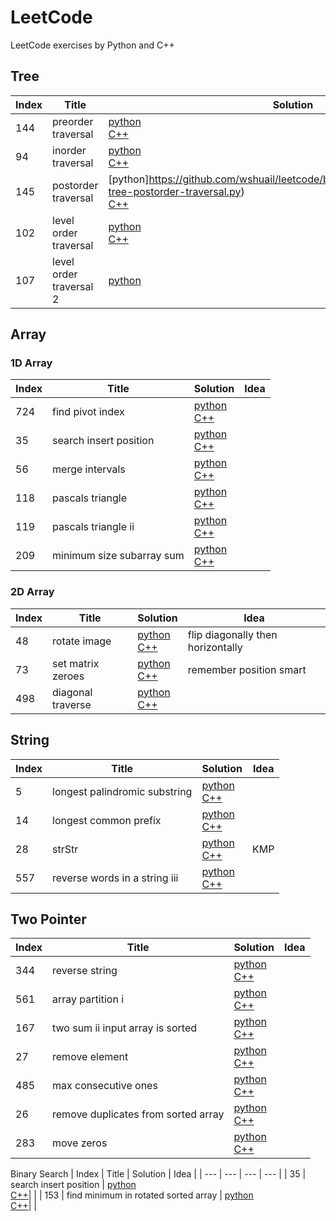 # LeetCode

LeetCode exercises by Python and C++

## Tree
| Index | Title | Solution | Idea |
| --- | --- | --- | --- |
| 144 | preorder traversal | [python](https://github.com/wshuail/leetcode/blob/master/python/144.binary-tree-preorder-traversal.py) <br> [C++](https://github.com/wshuail/leetcode/blob/master/python/144.binary-tree-preorder-traversal.cpp)| |
| 94 | inorder traversal | [python](https://github.com/wshuail/leetcode/blob/master/python/94.binary-tree-inorder-traversal.py) <br> [C++](https://github.com/wshuail/leetcode/blob/master/python/94.binary-tree-inorder-traversal.cpp)| |
| 145 | postorder traversal | [python]https://github.com/wshuail/leetcode/blob/master/python/145.binary-tree-postorder-traversal.py) <br> [C++](https://github.com/wshuail/leetcode/blob/master/python/145.binary-tree-postorder-traversal.cpp)|
| 102 | level order traversal | [python](https://github.com/wshuail/leetcode/blob/master/python/102.binary-tree-level-order-traversal.py) <br> [C++](https://github.com/wshuail/leetcode/blob/master/python/102.binary-tree-level-order-traversal.cpp)|
| 107 | level order traversal 2 | [python](https://github.com/wshuail/leetcode/blob/master/python/107.binary-tree-level-order-traversal-ii.py) | 


## Array

### 1D Array
| Index | Title | Solution | Idea |
| --- | --- | --- | --- |
| 724 | find pivot index | [python](https://github.com/wshuail/leetcode/blob/master/python/724.find-pivot-index.py) <br> [C++](https://github.com/wshuail/leetcode/blob/master/cpp/724.find-pivot-index.cpp)| |
| 35 | search insert position | [python](https://github.com/wshuail/leetcode/blob/master/python/35.search-insert-position.py) <br> [C++](https://github.com/wshuail/leetcode/blob/master/cpp/35.search-insert-position.cpp)| |
| 56 | merge intervals | [python](https://github.com/wshuail/leetcode/blob/master/python/56.merge-intervals.py) <br> [C++](https://github.com/wshuail/leetcode/blob/master/cpp/56.merge-intervals.cpp)| |
| 118 | pascals triangle | [python](https://github.com/wshuail/leetcode/blob/master/python/118.pascals-triangle.py) <br> [C++](https://github.com/wshuail/leetcode/blob/master/cpp/118.pascals-triangle.cpp)| |
| 119 | pascals triangle ii | [python](https://github.com/wshuail/leetcode/blob/master/python/119.pascals-triangle-ii.py) <br> [C++](https://github.com/wshuail/leetcode/blob/master/cpp/119.pascals-triangle-ii.cpp)| |
| 209 | minimum size subarray sum | [python](https://github.com/wshuail/leetcode/blob/master/python/209.minimum-size-subarray-sum.py) <br> [C++](https://github.com/wshuail/leetcode/blob/master/cpp/209.minimum-size-subarray-sum.cpp)| |

### 2D Array
| Index | Title | Solution | Idea |
| --- | --- | --- | --- |
| 48 | rotate image | [python](https://github.com/wshuail/leetcode/blob/master/python/48.rotate-image.py) <br> [C++](https://github.com/wshuail/leetcode/blob/master/cpp/48.rotate-image.cpp)| flip diagonally then horizontally |
| 73 | set matrix zeroes | [python](https://github.com/wshuail/leetcode/blob/master/python/73.set-matrix-zeroes.py) <br> [C++](https://github.com/wshuail/leetcode/blob/master/cpp/73.set-matrix-zeroes.cpp)| remember position smart |
| 498 | diagonal traverse | [python](https://github.com/wshuail/leetcode/blob/master/python/498.diagonal-traverse.py) <br> [C++](https://github.com/wshuail/leetcode/blob/master/cpp/498.diagonal-traverse.cpp)| |

## String
| Index | Title | Solution | Idea |
| --- | --- | --- | --- |
| 5 | longest palindromic substring | [python](https://github.com/wshuail/leetcode/blob/master/python/5.longest-palindromic-substring.py) <br> [C++](https://github.com/wshuail/leetcode/blob/master/cpp/5.longest-palindromic-substring.cpp)| |
| 14 | longest common prefix | [python](https://github.com/wshuail/leetcode/blob/master/python/14.longest-common-prefix.py) <br> [C++](https://github.com/wshuail/leetcode/blob/master/cpp/14.longest-common-prefix.cpp)| |
| 28 | strStr | [python](https://github.com/wshuail/leetcode/blob/master/python/28.implement-strstr.py) <br> [C++](https://github.com/wshuail/leetcode/blob/master/cpp/28.implement-strstr.cpp)| KMP |
| 557 | reverse words in a string iii | [python](https://github.com/wshuail/leetcode/blob/master/python/557.reverse-words-in-a-string-iii.py) <br> [C++](https://github.com/wshuail/leetcode/blob/master/cpp/557.reverse-words-in-a-string-iii.cpp)| |

## Two Pointer
| Index | Title | Solution | Idea |
| --- | --- | --- | --- |
| 344 | reverse string | [python](https://github.com/wshuail/leetcode/blob/master/python/344.reverse-string.py) <br> [C++](https://github.com/wshuail/leetcode/blob/master/cpp/344.reverse-string.cpp)| |
| 561 | array partition i | [python](https://github.com/wshuail/leetcode/blob/master/python/561.array-partition-i.py) <br> [C++](https://github.com/wshuail/leetcode/blob/master/cpp/561.array-partition-i.cpp)| |
| 167 | two sum ii input array is sorted | [python](https://github.com/wshuail/leetcode/blob/master/python/167.two-sum-ii-input-array-is-sorted.py) <br> [C++](https://github.com/wshuail/leetcode/blob/master/cpp/167.two-sum-ii-input-array-is-sorted.cpp)| |
| 27 | remove element | [python](https://github.com/wshuail/leetcode/blob/master/python/27.remove-element.py) <br> [C++](https://github.com/wshuail/leetcode/blob/master/cpp/27.remove-element.cpp)| |
| 485 | max consecutive ones | [python](https://github.com/wshuail/leetcode/blob/master/python/485.max-consecutive-ones.py) <br> [C++](https://github.com/wshuail/leetcode/blob/master/cpp/485.max-consecutive-ones.cpp)| |
| 26 | remove duplicates from sorted array | [python](https://github.com/wshuail/leetcode/blob/master/python/26.remove-duplicates-from-sorted-array.py) <br> [C++](https://github.com/wshuail/leetcode/blob/master/cpp/26.remove-duplicates-from-sorted-array.cpp)| |
| 283 | move zeros | [python](https://github.com/wshuail/leetcode/blob/master/python/283.move-zeroes.py) <br> [C++](https://github.com/wshuail/leetcode/blob/master/cpp/283.move-zeroes.cpp)| |

Binary Search
| Index | Title | Solution | Idea |
| --- | --- | --- | --- |
| 35 | search insert position | [python](https://github.com/wshuail/leetcode/blob/master/python/35.search-insert-position.py) <br> [C++](https://github.com/wshuail/leetcode/blob/master/cpp/35.search-insert-position.cpp)| |
| 153 | find minimum in rotated sorted array | [python](https://github.com/wshuail/leetcode/blob/master/python/153.find-minimum-in-rotated-sorted-array.py) <br> [C++](https://github.com/wshuail/leetcode/blob/master/cpp/153.find-minimum-in-rotated-sorted-array.cpp)| |
